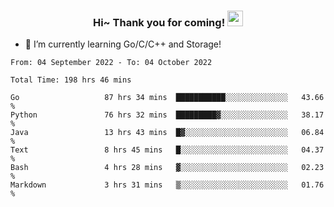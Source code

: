 <h3 align="center">
    Hi~ Thank you for coming!
    <img src="https://media.giphy.com/media/hvRJCLFzcasrR4ia7z/giphy.gif" width="25px">
</h3>

<!--
**pineapple-man/pineapple-man** is a ✨ _special_ ✨ repository because its `README.md` (this file) appears on your GitHub profile.

Here are some ideas to get you started:
- 🔭 I’m currently working on ...
- 🤔 I’m looking for help with ...
- 💬 Ask me about ...
- 📫 How to reach me: ...
- 😄 Pronouns: ...
- ⚡ Fun fact: 
- 👯 I’m looking to collaborate on kubernetes
-->
- 🌱 I’m currently learning Go/C/C++ and Storage!

<!--START_SECTION:waka-->

```text
From: 04 September 2022 - To: 04 October 2022

Total Time: 198 hrs 46 mins

Go                   87 hrs 34 mins  ███████████░░░░░░░░░░░░░░   43.66 %
Python               76 hrs 32 mins  █████████▓░░░░░░░░░░░░░░░   38.17 %
Java                 13 hrs 43 mins  █▓░░░░░░░░░░░░░░░░░░░░░░░   06.84 %
Text                 8 hrs 45 mins   █░░░░░░░░░░░░░░░░░░░░░░░░   04.37 %
Bash                 4 hrs 28 mins   ▓░░░░░░░░░░░░░░░░░░░░░░░░   02.23 %
Markdown             3 hrs 31 mins   ▒░░░░░░░░░░░░░░░░░░░░░░░░   01.76 %
```

<!--END_SECTION:waka-->
